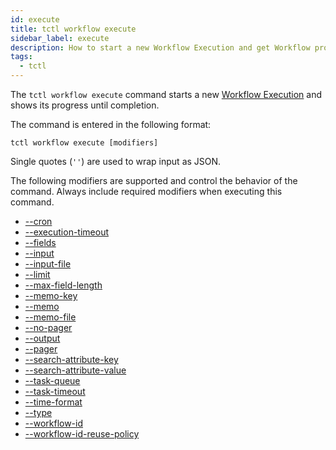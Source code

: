 ```yaml
---
id: execute
title: tctl workflow execute
sidebar_label: execute
description: How to start a new Workflow Execution and get Workflow progress using tctl.
tags:
  - tctl
---
```


The `tctl workflow execute` command starts a new [Workflow Execution](/concepts/what-is-a-workflow-execution) and shows its progress until completion.

The command is entered in the following format:

`tctl workflow execute [modifiers]`

Single quotes (`''`) are used to wrap input as JSON.

The following modifiers are supported and control the behavior of the command.
Always include required modifiers when executing this command.

- [--cron](/temporal-cli/modifiers#--cron)
- [--execution-timeout](/temporal-cli/modifiers#--execution-timeout)
- [--fields](/temporal-cli/modifiers#--fields)
- [--input](/temporal-cli/modifiers#--input)
- [--input-file](/temporal-cli/modifiers#--input-file)
- [--limit](/temporal-cli/modifiers#--limit)
- [--max-field-length](/temporal-cli/modifiers#--max-field-length)
- [--memo-key](/temporal-cli/modifiers#--memo-key)
- [--memo](/temporal-cli/modifiers#--memo)
- [--memo-file](/temporal-cli/modifiers#--memo-file)
- [--no-pager](/temporal-cli/modifiers#--no-pager)
- [--output](/temporal-cli/modifiers#--output)
- [--pager](/temporal-cli/modifiers#--pager)
- [--search-attribute-key](/temporal-cli/modifiers#--search-attribute-key)
- [--search-attribute-value](/temporal-cli/modifiers#--search-attribute-value)
- [--task-queue](/temporal-cli/modifiers#--task-queue)
- [--task-timeout](/temporal-cli/modifiers#--task-timeout)
- [--time-format](/temporal-cli/modifiers#--time-format)
- [--type](/temporal-cli/modifiers#--type)
- [--workflow-id](/temporal-cli/modifiers#--workflow-id)
- [--workflow-id-reuse-policy](/temporal-cli/modifiers#--workflow-id-reuse-policy)
